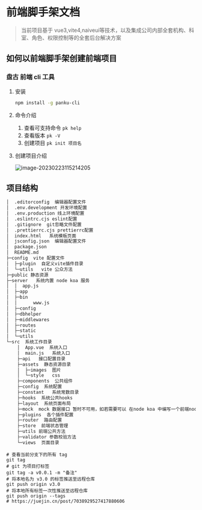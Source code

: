 # 前端脚手架文档

> 当前项目基于 vue3,vite4,naiveui等技术，以及集成公司内部全套机构、科室、角色、权限控制等的全套后台解决方案

## 如何以前端脚手架创建前端项目

### 盘古 前端 cli 工具

1. 安装

   ```sh
   npm install -g panku-cli
   ```

2. 命令介绍

   1. 查看可支持命令 `pk help`
   2. 查看版本  `pk -V`
   3. 创建项目 `pk init 项目名`

3. 创建项目介绍

   ![image-20230223115214205](https://cdn.jsdelivr.net/gh/gzh2157710760/img-lib/img/image-20230223115214205.png)

## 项目结构 

```bash
│  .editorconfig  编辑器配置文件
│  .env.development 开发环境配置
│  .env.production 线上环境配置
│  .eslintrc.cjs eslint配置
│  .gitignore  git忽略文件配置
│  .prettierrc.cjs prettierrc配置
│  index.html   系统模板页面
│  jsconfig.json  编辑器配置文件
│  package.json
│  README.md
├─config  vite 配置文件
│  ├─plugin  自定义vite插件目录
│  └─utils   vite 公众方法
├─public 静态资源
├─server   系统内置 node koa 服务
│  │  app.js  
│  ├─app  
│  ├─bin
│  │      www.js 
│  ├─config
│  ├─dbhelper
│  ├─middlewares
│  ├─routes
│  ├─static
│  └─utils
└─src  系统工作目录
    │  App.vue  系统入口
    │  main.js   系统入口
    ├─api   接口配置目录
    ├─assets  静态资源目录
    │  ├─images  图片
    │  └─style   css
    ├─components  公共组件
    ├─config  系统配置
    ├─constant   系统常数目录
    ├─hooks  系统公共hooks
    ├─layout  系统页面布局
    ├─mock  mock 数据接口 暂时不可用，如若需要可以 在node koa 中编写一个前端node接口
    ├─plugins  各个插件配置
    ├─router  路由配置
    ├─store  前端状态管理
    ├─utils 前端公共方法
    ├─validator 参数校验方法
    └─views  页面目录
```













```shell
# 查看当前分支下的所有 tag
git tag
# git 为项目打标签
git tag -a v0.0.1 -m "备注"
# 将本地名为 v3.0 的标签推送至远程仓库
git push origin v3.0
# 将本地所有标签一次性推送至远程仓库
git push origin --tags
# https://juejin.cn/post/7038929527417880606
```
